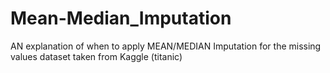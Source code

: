 # Mean-Median_Imputation
AN explanation of when to apply MEAN/MEDIAN Imputation for the missing values
dataset taken from Kaggle (titanic)

